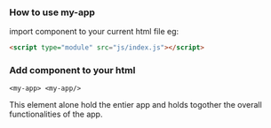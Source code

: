 ### How to use my-app
import component to your current html file eg:
```html 
<script type="module" src="js/index.js"></script>
```

### Add component to your html
`<my-app> <my-app/>`

This element alone hold the entier app and holds togother the overall functionalities of the app.
